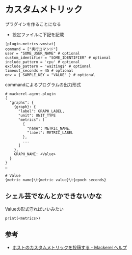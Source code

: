 # カスタムメトリック
プラグインを作ることになる

- 設定ファイルに下記を記載

```
[plugin.metrics.vmstat]
command = ["実行コマンド"]
user = "SOME_USER_NAME" # optional
custom_identifier = "SOME_IDENTIFIER" # optional
include_pattern = 'cpu' # optional
exclude_pattern = 'waiting$' # optional
timeout_seconds = 45 # optional
env = { SAMPLE_KEY = "VALUE" } # optional
```

commandによるプログラムの出力形式

```
# mackerel-agent-plugin
{
  "graphs": {
    {graph}: {
      "label": GRAPH_LABEL,
      "unit": UNIT_TYPE
      "metrics": [
        {
          "name": METRIC_NAME,
          "label": METRIC_LABEL
        },
        ...
      ]
    },
    GRAPH_NAME: <Value>
  }
}
…
```

```
# Value
{metric name}\t{metric value}\t{epoch seconds}
```

## シェル芸でなんとかできないかな

Valueの形式守ればいいみたい

```
print(<metrics>)
```

## 参考

- [ホストのカスタムメトリックを投稿する - Mackerel ヘルプ](https://mackerel.io/ja/docs/entry/advanced/custom-metrics)
